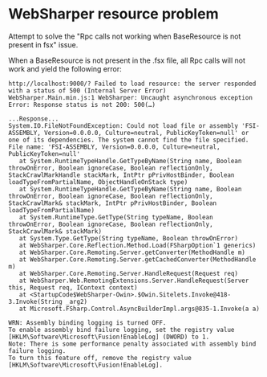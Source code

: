 # WebSharper resource problem

Attempt to solve the "Rpc calls not working when BaseResource is not present in fsx" issue.

When a BaseResource is not present in the .fsx file, all Rpc calls will not work and yield the following error:

    http://localhost:9000/? Failed to load resource: the server responded with a status of 500 (Internal Server Error)
    WebSharper.Main.min.js:1 WebSharper: Uncaught asynchronous exception Error: Response status is not 200: 500(…)

    ...Response...
    System.IO.FileNotFoundException: Could not load file or assembly 'FSI-ASSEMBLY, Version=0.0.0.0, Culture=neutral, PublicKeyToken=null' or one of its dependencies. The system cannot find the file specified.
    File name: 'FSI-ASSEMBLY, Version=0.0.0.0, Culture=neutral, PublicKeyToken=null'
       at System.RuntimeTypeHandle.GetTypeByName(String name, Boolean throwOnError, Boolean ignoreCase, Boolean reflectionOnly, StackCrawlMarkHandle stackMark, IntPtr pPrivHostBinder, Boolean loadTypeFromPartialName, ObjectHandleOnStack type)
       at System.RuntimeTypeHandle.GetTypeByName(String name, Boolean throwOnError, Boolean ignoreCase, Boolean reflectionOnly, StackCrawlMark& stackMark, IntPtr pPrivHostBinder, Boolean loadTypeFromPartialName)
       at System.RuntimeType.GetType(String typeName, Boolean throwOnError, Boolean ignoreCase, Boolean reflectionOnly, StackCrawlMark& stackMark)
       at System.Type.GetType(String typeName, Boolean throwOnError)
       at WebSharper.Core.Reflection.Method.Load(FSharpOption`1 generics)
       at WebSharper.Core.Remoting.Server.getConverter(MethodHandle m)
       at WebSharper.Core.Remoting.Server.getCachedConverter(MethodHandle m)
       at WebSharper.Core.Remoting.Server.HandleRequest(Request req)
       at WebSharper.Web.RemotingExtensions.Server.HandleRequest(Server this, Request req, IContext context)
       at <StartupCode$WebSharper-Owin>.$Owin.Sitelets.Invoke@418-3.Invoke(String _arg2)
       at Microsoft.FSharp.Control.AsyncBuilderImpl.args@835-1.Invoke(a a)

    WRN: Assembly binding logging is turned OFF.
    To enable assembly bind failure logging, set the registry value [HKLM\Software\Microsoft\Fusion!EnableLog] (DWORD) to 1.
    Note: There is some performance penalty associated with assembly bind failure logging.
    To turn this feature off, remove the registry value [HKLM\Software\Microsoft\Fusion!EnableLog].
